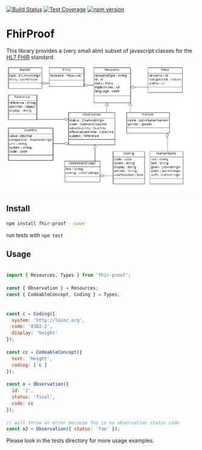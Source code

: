 [![Build Status](https://travis-ci.org/janstuemmel/fhir-proof.svg?branch=master)](https://travis-ci.org/janstuemmel/fhir-proof)
[![Test Coverage](https://codeclimate.com/github/janstuemmel/fhir-proof/badges/coverage.svg)](https://codeclimate.com/github/janstuemmel/fhir-proof/coverage)
[![npm version](https://badge.fury.io/js/fhir-proof.svg)](https://badge.fury.io/js/fhir-proof)

# FhirProof

This library provides a (very small atm) subset of javascript classes for the [HL7 FHIR][fhir] standard.

[![FhirProof_UML](./docs/classes.png)](https://raw.githubusercontent.com/janstuemmel/fhir-proof/master/docs/classes.png)

## Install

```sh
npm install fhir-proof --save
```

run tests with `npm test`

## Usage

```js

import { Resources, Types } from 'fhir-proof';

const { Observation } = Resources;
const { CodeableConcept, Coding } = Types;


const c = Coding({
  system: 'http://loinc.org',
  code: '8302-2',
  display: 'height'
});

const cc = CodeableConcept({
  text: 'Height',
  coding: [ c ]
});

const o = Observation({
  id: '1',
  status: 'final',
  code: cc
});

// will throw an error because foo is no observation status code
const o2 = Observation({ status: 'foo' });

```

Please look in the tests directory for more usage examples.


[fhir]: https://www.hl7.org/fhir/
